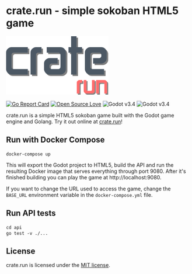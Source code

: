 # crate.run - simple sokoban HTML5 game

![crate.run logo](https://raw.githubusercontent.com/no1msd/crate-run/main/game/resources/logo.png)

[![Go Report Card](https://goreportcard.com/badge/github.com/no1msd/crate-run)](https://goreportcard.com/badge/github.com/no1msd/crate-run)
[![Open Source Love](https://badges.frapsoft.com/os/mit/mit.svg?v=102)](https://github.com/ellerbrock/open-source-badge/)
![Godot v3.4](https://img.shields.io/badge/Godot-v3.4-%23478cbf?logo=godot-engine&logoColor=white)
![Godot v3.4](https://img.shields.io/badge/Go-v1.17-%23478cbf?logo=go&logoColor=white)

crate.run is a simple HTML5 sokoban game built with the Godot game engine and Golang. Try it out 
online at [crate.run](https://crate.run)!

## Run with Docker Compose

```shell script
docker-compose up
```

This will export the Godot project to HTML5, build the API and run the resulting Docker image 
that serves everything through port 9080. After it's finished building you can play the game at 
http://localhost:9080.

If you want to change the URL used to access the game, change the `BASE_URL` environment 
variable in the `docker-compose.yml` file.

## Run API tests

```shell script
cd api
go test -v ./...
```

## License

crate.run is licensed under the [MIT license](https://github.com/no1msd/crate-run/blob/main/LICENSE).
